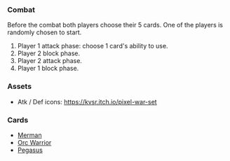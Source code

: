 ### Combat

Before the combat both players choose their 5 cards. One of the players is randomly chosen to start.

1. Player 1 attack phase: choose 1 card's ability to use.
2. Player 2 block phase.
3. Player 2 attack phase.
4. Player 1 block phase.

### Assets

- Atk / Def icons: https://kvsr.itch.io/pixel-war-set

### Cards

- [Merman](https://commons.wikimedia.org/wiki/File:Merman_(Edqvist).jpg)
- [Orc Warrior](https://pixabay.com/illustrations/orc-ogre-troll-warrior-monster-4400046/)
- [Pegasus](https://www.publicdomainpictures.net/en/view-image.php?image=254804&picture=pegasus-winged-horse-clipart)